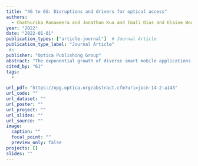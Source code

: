 ```yaml
---
title: "4G to 6G: Disruptions and drivers for optical access"
authors:
  - Chathurika Ranaweera and Jonathan Kua and Imali Dias and Elaine Wong and Christina Lim and Ampalavanapillai Nirmalathas
year: "2022"
date: "2022-01-01"
publication_types: ["article-journal"]  # Journal Article
publication_type_label: "Journal Article"
 #s
publisher: "Optica Publishing Group"
abstract: "The exponential growth of diverse smart mobile applications such as smart monitoring, holograms, and autonomous vehicles are driving mobile technologies toward a more intelligent and software-defined communication system. This growing demand has led to the next giant leap in next-generation wireless communication technology, i.e., sixth-generation (6G) mobile technology, which anticipates providing 1 Tbps data rates and ultralow latency over ubiquitous 3D coverage areas. However, the transport network, which connects hundreds of thousands of cell sites and the network core to enable intelligence, virtualization, and other key features of 6G, has not advanced enough to cater the dense cell deployment expected in future 6G networks. Because many aspects of 6G remain undefined, this provides us with the opportunity to take optical transport networks into design consideration to realize the benefits that 6G has to offer. To this end, in this paper, we present a comprehensive view on the role of optical access networks in supporting fourth-generation (4G), fifth-generation (5G), and beyond wireless technologies. In particular, we discuss design and deployment strategies and their challenges when using optical access as a transport solution during the evolution of wireless access technologies. For this purpose, we first identify how an optical access network is used to support high-capacity transport networks in 4G, followed by the challenges that 5G brought into optical transport networks and its diverse solutions. We conclude the paper by providing insights into how an optical transport network can be designed to support 6G."
cited_by: "61"
tags:
  - 

url_pdf: "https://opg.optica.org/abstract.cfm?uri=jocn-14-2-a143"
url_code: ""
url_dataset: ""
url_poster: ""
url_project: ""
url_slides: ""
url_source: ""
image:
  caption: ""
  focal_point: ""
  preview_only: false
projects: []
slides: ""
---
```

